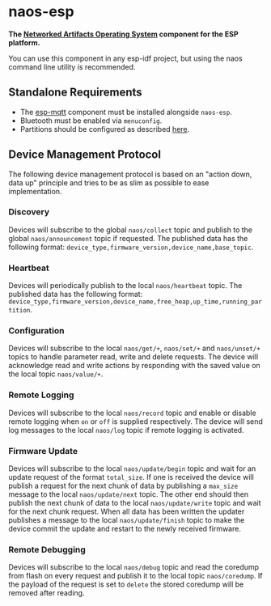 # naos-esp

**The [Networked Artifacts Operating System](https://github.com/shiftr-io/naos) component for the ESP platform.**

You can use this component in any esp-idf project, but using the naos command line utility is recommended.

## Standalone Requirements

- The [esp-mqtt](https://github.com/256dpi/esp-mqtt) component must be installed alongside `naos-esp`.
- Bluetooth must be enabled via `menuconfig`.
- Partitions should be configured as described [here](https://github.com/shiftr-io/naos-esp/blob/master/test/partitions.csv).

## Device Management Protocol

The following device management protocol is based on an "action down, data up" principle and tries to be as slim as possible to ease implementation.

### Discovery

Devices will subscribe to the global `naos/collect` topic and publish to the global `naos/announcement` topic if requested. The published data has the following format: `device_type,firmware_version,device_name,base_topic`.

### Heartbeat

Devices will periodically publish to the local `naos/heartbeat` topic. The published data has the following format: `device_type,firmware_version,device_name,free_heap,up_time,running_partition`.

### Configuration

Devices will subscribe to the local `naos/get/+`, `naos/set/+` and `naos/unset/+` topics to handle parameter read, write and delete requests. The device will acknowledge read and write actions by responding with the saved value on the local topic `naos/value/+`.

### Remote Logging

Devices will subscribe to the local `naos/record` topic and enable or disable remote logging when `on` or `off` is supplied
 respectively. The device will send log messages to the local `naos/log` topic if remote logging is activated.

### Firmware Update

Devices will subscribe to the local `naos/update/begin` topic and wait for an update request of the format `total_size`. If one is received the device will publish a request for the next chunk of data by publishing a `max_size` message to the local `naos/update/next` topic. The other end should then publish the next chunk of data to the local `naos/update/write` topic and wait for the next chunk request. When all data has been written the updater publishes a message to the local `naos/update/finish` topic to make the device commit the update and restart to the newly received firmware.

### Remote Debugging

Devices will subscribe to the local `naos/debug` topic and read the coredump from flash on every request and publish it to the local topic `naos/coredump`. If the payload of the request is set to `delete` the stored coredump will be removed after reading.
